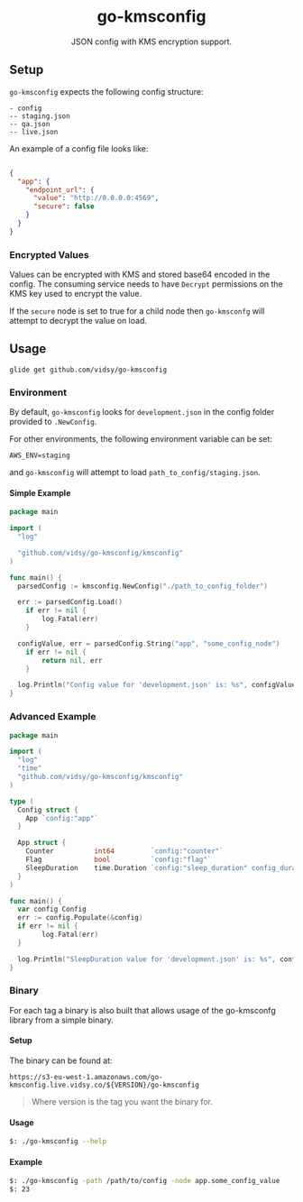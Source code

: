 <h1 align="center">go-kmsconfig</h1>

<p align="center">
  JSON config with KMS encryption support.
</p>

## Setup

`go-kmsconfig` expects the following config structure:

```
- config
-- staging.json
-- qa.json
-- live.json
```

An example of a config file looks like:

```json

{
  "app": {
    "endpoint_url": {
      "value": "http://0.0.0.0:4569", 
      "secure": false
    }
  }
}
```

### Encrypted Values

Values can be encrypted with KMS and stored base64 encoded in the config. The consuming
service needs to have `Decrypt` permissions on the KMS key used to encrypt the value.

If the `secure` node is set to true for a child node then `go-kmsconfg` will attempt
to decrypt the value on load.

## Usage

```
glide get github.com/vidsy/go-kmsconfig
```

### Environment

By default, `go-kmsconfig` looks for `development.json` in the config folder provided
to `.NewConfig`.

For other environments, the following environment variable can be set:

```
AWS_ENV=staging
```

and `go-kmsconfig` will attempt to load `path_to_config/staging.json`.

#### Simple Example

```go
package main

import (
  "log"

  "github.com/vidsy/go-kmsconfig/kmsconfig"
)

func main() {
  parsedConfig := kmsconfig.NewConfig("./path_to_config_folder")

  err := parsedConfig.Load()
	if err != nil {
		log.Fatal(err)
	}

  configValue, err = parsedConfig.String("app", "some_config_node")
	if err != nil {
		return nil, err
	}

  log.Println("Config value for 'development.json' is: %s", configValue)
}
```

### Advanced Example

```go
package main

import (
  "log"
  "time"
  "github.com/vidsy/go-kmsconfig/kmsconfig"
)

type (
  Config struct {
    App `config:"app"`
  }

  App struct {
    Counter          int64         `config:"counter"`
    Flag             bool          `config:"flag"`
    SleepDuration    time.Duration `config:"sleep_duration" config_duration_type:"seconds"`
  }
)

func main() {
  var config Config
  err := config.Populate(&config)
  if err != nil {
		log.Fatal(err)
  }

  log.Println("SleepDuration value for 'development.json' is: %s", config.App.SleepDuration)
}
```

### Binary

For each tag a binary is also built that allows usage of the go-kmsconfg library from
a simple binary.

#### Setup

The binary can be found at:

```
https://s3-eu-west-1.amazonaws.com/go-kmsconfig.live.vidsy.co/${VERSION}/go-kmsconfig
```

> Where version is the tag you want the binary for.

#### Usage

```bash
$: ./go-kmsconfig --help 
```

#### Example

```bash
$: ./go-kmsconfig -path /path/to/config -node app.some_config_value
$: 23
```
